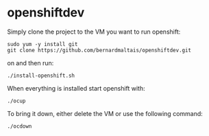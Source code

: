 # openshiftdev

Simply clone the project to the VM you want to run openshift:

```shell
sudo yum -y install git
git clone https://github.com/bernardmaltais/openshiftdev.git
```

on and then run:

```shell
./install-openshift.sh
```

When everything is installed start openshift with:

```shell
./ocup
```

To bring it down, either delete the VM or use the following command:

```shell
./ocdown
```
